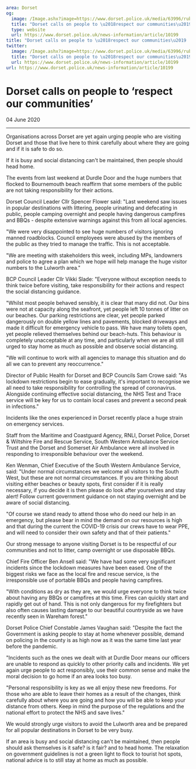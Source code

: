 ```yaml
area: Dorset
og:
  image: /Image.ashx?image=https://www.dorset.police.uk/media/63996/rubbish-at-durdle-door.png&amp;amp;width=150
  title: "Dorset calls on people to \u2018respect our communities\u2019"
  type: website
  url: https://www.dorset.police.uk/news-information/article/10199
title: "Dorset calls on people to \u2018respect our communities\u2019 |"
twitter:
  image: /Image.ashx?image=https://www.dorset.police.uk/media/63996/rubbish-at-durdle-door.png&amp;amp;width=150
  title: "Dorset calls on people to \u2018respect our communities\u2019"
  url: https://www.dorset.police.uk/news-information/article/10199
url: https://www.dorset.police.uk/news-information/article/10199
```

# Dorset calls on people to ‘respect our communities’

04 June 2020

* * *

Organisations across Dorset are yet again urging people who are visiting Dorset and those that live here to think carefully about where they are going and if it is safe to do so.

If it is busy and social distancing can't be maintained, then people should head home.

The events from last weekend at Durdle Door and the huge numbers that flocked to Bournemouth beach reaffirm that some members of the public are not taking responsibility for their actions.

Dorset Council Leader Cllr Spencer Flower said: "Last weekend saw issues in popular destinations with littering, people urinating and defecating in public, people camping overnight and people having dangerous campfires and BBQs - despite extensive warnings against this from all local agencies.

"We were very disappointed to see huge numbers of visitors ignoring manned roadblocks. Council employees were abused by the members of the public as they tried to manage the traffic. This is not acceptable.

"We are meeting with stakeholders this week, including MPs, landowners and police to agree a plan which we hope will help manage the huge visitor numbers to the Lulworth area."

BCP Council Leader Cllr Vikki Slade: "Everyone without exception needs to think twice before visiting, take responsibility for their actions and respect the social distancing guidance.

"Whilst most people behaved sensibly, it is clear that many did not. Our bins were not at capacity along the seafront, yet people left 10 tonnes of litter on our beaches. Our parking restrictions are clear, yet people parked dangerously on double yellow lines and pavements, blocked driveways and made it difficult for emergency vehicle to pass. We have many toilets open, yet people relieved themselves behind our beach-huts. This behaviour is completely unacceptable at any time, and particularly when we are all still urged to stay home as much as possible and observe social distancing.

"We will continue to work with all agencies to manage this situation and do all we can to prevent any reoccurrence."

Director of Public Health for Dorset and BCP Councils Sam Crowe said: "As lockdown restrictions begin to ease gradually, it's important to recognise we all need to take responsibility for controlling the spread of coronavirus. Alongside continuing effective social distancing, the NHS Test and Trace service will be key for us to contain local cases and prevent a second peak in infections."

Incidents like the ones experienced in Dorset recently place a huge strain on emergency services.

Staff from the Maritime and Coastguard Agency, RNLI, Dorset Police, Dorset & Wiltshire Fire and Rescue Service, South Western Ambulance Service Trust and the Dorset and Somerset Air Ambulance were all involved in responding to irresponsible behaviour over the weekend.

Ken Wenman, Chief Executive of the South Western Ambulance Service, said: "Under normal circumstances we welcome all visitors to the South West, but these are not normal circumstances. If you are thinking about visiting either beaches or beauty spots, first consider if it is really necessary, if you decide it is then please do look after yourselves and stay alert! Follow current government guidance on not staying overnight and be aware of social distancing.

"Of course we stand ready to attend those who do need our help in an emergency, but please bear in mind the demand on our resources is high and that during the current the COVID-19 crisis our crews have to wear PPE, and will need to consider their own safety and that of their patients."

Our strong message to anyone visiting Dorset is to be respectful of our communities and not to litter, camp overnight or use disposable BBQs.

Chief Fire Officer Ben Ansell said: "We have had some very significant incidents since the lockdown measures have been eased. One of the biggest risks we face as the local fire and rescue service, is the irresponsible use of portable BBQs and people having campfires.

"With conditions as dry as they are, we would urge everyone to think twice about having any BBQs or campfires at this time. Fires can quickly start and rapidly get out of hand. This is not only dangerous for my firefighters but also often causes lasting damage to our beautiful countryside as we have recently seen in Wareham forest."

Dorset Police Chief Constable James Vaughan said: "Despite the fact the Government is asking people to stay at home whenever possible, demand on policing in the county is as high now as it was the same time last year before the pandemic.

"Incidents such as the ones we dealt with at Durdle Door means our officers are unable to respond as quickly to other priority calls and incidents. We yet again urge people to act responsibly, use their common sense and make the moral decision to go home if an area looks too busy.

"Personal responsibility is key as we all enjoy these new freedoms. For those who are able to leave their homes as a result of the changes, think carefully about where you are going and how you will be able to keep your distance from others. Keep in mind the purpose of the regulations and the national effort to protect the NHS and save lives."

We would strongly urge visitors to avoid the Lulworth area and be prepared for all popular destinations in Dorset to be very busy.

If an area is busy and social distancing can't be maintained, then people should ask themselves is it safe? is it fair? and to head home. The relaxation on government guidelines is not a green light to flock to tourist hot spots, national advice is to still stay at home as much as possible.
